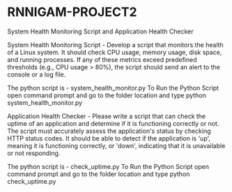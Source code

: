 # RNNIGAM-PROJECT2
System Health Monitoring Script and Application Health Checker

System Health Monitoring Script - Develop a script that monitors the health of a Linux system. It should check
CPU usage, memory usage, disk space, and running processes. If any of
these metrics exceed predefined thresholds (e.g., CPU usage > 80%), the
script should send an alert to the console or a log file.

The python script is - system_health_monitor.py
To Run the Python Script open command prompt and go to the folder location and type python system_health_monitor.py


Application Health Checker - Please write a script that can check the uptime of an application and
determine if it is functioning correctly or not. The script must accurately
assess the application's status by checking HTTP status codes. It should be
able to detect if the application is 'up', meaning it is functioning correctly, or
'down', indicating that it is unavailable or not responding.

The python script is - check_uptime.py
To Run the Python Script open command prompt and go to the folder location and type python check_uptime.py


